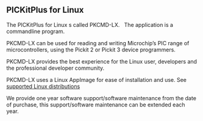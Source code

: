 <div class="section">

<div class="titlepage">

<div>

<div>

<span id="pickitplus_for_linux"></span>PICKitPlus for Linux
------------------------------------------------------------

</div>

</div>

</div>

The PICKitPlus for Linux s called PKCMD-LX.   The application is a
commandline program.

PKCMD-LX can be used for reading and writing Microchip’s PIC range of
microcontrollers, using the Pickit 2 or Pickit 3 device programmers.

PKCMD-LX provides the best experience for the Linux user, developers and
the professional developer community.

PKCMD-LX uses a Linux AppImage for ease of installation and use. See
<a href="pkcmd_lx_introduction" class="link" title="PKCMD-LX Introduction">supported Linux distributions</a>

We provide one year software support/software maintenance from the date
of purchase, this support/software maintenance can be extended each
year.

</div>
